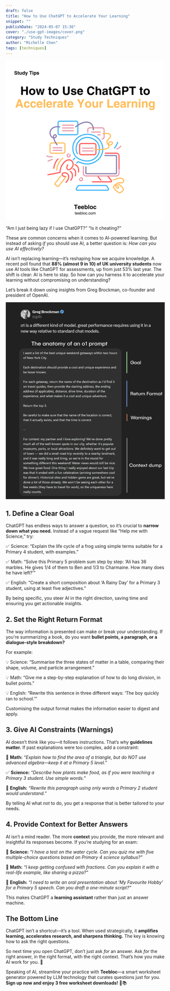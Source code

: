 ```yaml
---
draft: false
title: "How to Use ChatGPT to Accelerate Your Learning"
snippet: ""
publishDate: "2024-05-07 15:36"
cover: "./use-gpt-images/cover.png"
category: "Study Techniques"
author: "Michelle Chen"
tags: [techniques]
---
```


![cover.png](./use-gpt-images/cover.png)

“Am I just being lazy if I use ChatGPT?” “Is it cheating?”

These are common concerns when it comes to AI-powered learning. But instead of asking _if_ you should use AI, a better question is: _How can you use AI effectively?_

AI isn’t replacing learning—it’s reshaping how we acquire knowledge. A recent poll found that **88% (almost 9 in 10) of UK university students** now use AI tools like ChatGPT for assessments, up from just 53% last year. The shift is clear: AI is here to stay. So how can you harness it to accelerate your learning without compromising on understanding?

Let’s break it down using insights from Greg Brockman, co-founder and president of OpenAI.

![image.png](./use-gpt-images/image.png)

## 1. Define a Clear Goal

ChatGPT has endless ways to answer a question, so it’s crucial to **narrow down what you need.** Instead of a vague request like “Help me with Science,” try:

✅ Science: “Explain the life cycle of a frog using simple terms suitable for a Primary 4 student, with examples.”

✅ Math: “Solve this Primary 5 problem sum step by step: ‘Ali has 36 marbles. He gives 1/4 of them to Ben and 1/3 to Charmaine. How many does he have left?’”

✅ English: “Create a short composition about ‘A Rainy Day’ for a Primary 3 student, using at least five adjectives.”

By being specific, you steer AI in the right direction, saving time and ensuring you get actionable insights.

## 2. Set the Right Return Format

The way information is presented can make or break your understanding. If you're summarizing a book, do you want **bullet points, a paragraph, or a dialogue-style breakdown?**

For example:

💡 Science: “Summarise the three states of matter in a table, comparing their shape, volume, and particle arrangement.”

💡 Math: “Give me a step-by-step explanation of how to do long division, in bullet points.”

💡 English: “Rewrite this sentence in three different ways: ‘The boy quickly ran to school.’”

Customising the output format makes the information easier to digest and apply.

## 3. Give AI Constraints (Warnings)

AI doesn’t think like you—it follows instructions. That’s why **guidelines matter.** If past explanations were too complex, add a constraint:

🚫 **Math:** _“Explain how to find the area of a triangle, but do NOT use advanced algebra—keep it at a Primary 5 level.”_

✅ **Science:** _“Describe how plants make food, as if you were teaching a Primary 3 student. Use simple words.”_

🚫 **English:** _“Rewrite this paragraph using only words a Primary 2 student would understand.”_

By telling AI what _not_ to do, you get a response that is better tailored to your needs.

## 4. Provide Context for Better Answers

AI isn’t a mind reader. The more **context** you provide, the more relevant and insightful its responses become. If you’re studying for an exam:

📌 **Science:** _“I have a test on the water cycle. Can you quiz me with five multiple-choice questions based on Primary 4 science syllabus?”_

📌 **Math:** _“I keep getting confused with fractions. Can you explain it with a real-life example, like sharing a pizza?”_

📌 **English:** _“I need to write an oral presentation about ‘My Favourite Hobby’ for a Primary 5 speech. Can you draft a one-minute script?”_

This makes ChatGPT a **learning assistant** rather than just an answer machine.

## The Bottom Line

ChatGPT isn’t a shortcut—it’s a tool. When used strategically, it **amplifies learning, accelerates research, and sharpens thinking.** The key is knowing how to ask the right questions.

So next time you open ChatGPT, don’t just ask _for_ an answer. Ask _for_ the right answer, in the right format, with the right context. That’s how you make AI work for you. 🚀

Speaking of AI, streamline your practice with **Teebloc**—a smart worksheet generator powered by LLM technology that curates questions just for you. **Sign up now and enjoy 3 free worksheet downloads!** 🚀📚
